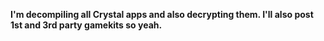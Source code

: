 **I'm decompiling all Crystal apps and also decrypting them. I'll also post 1st and 3rd party gamekits so yeah.**
